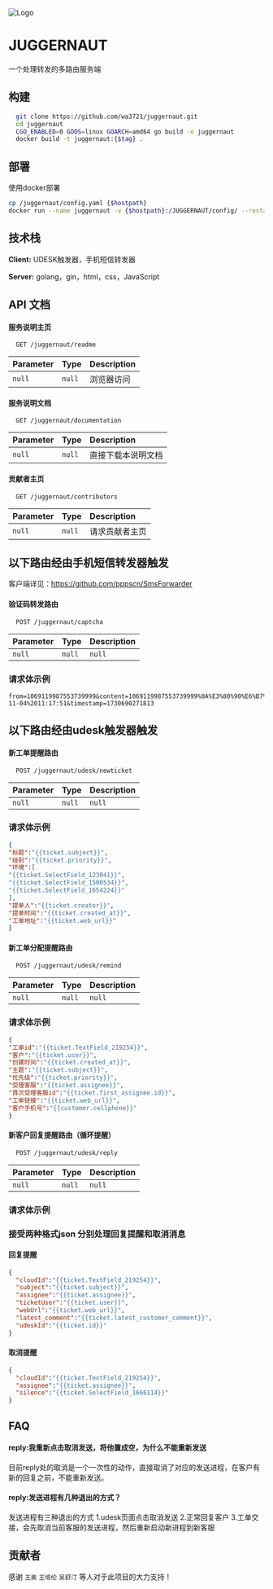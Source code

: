 
![Logo](https://dev-to-uploads.s3.amazonaws.com/uploads/articles/th5xamgrr6se0x5ro4g6.png)


# JUGGERNAUT

一个处理转发的多路由服务端


## 构建

```bash
  git clone https://github.com/wa3721/juggernaut.git
  cd juggernaut
  CGO_ENABLED=0 GOOS=linux GOARCH=amd64 go build -o juggernaut 
  docker build -t juggernaut:{$tag} .
```

## 部署

使用docker部署

```bash
cp /juggernaut/config.yaml {$hostpath}
docker run --name juggernaut -v {$hostpath}:/JUGGERNAUT/config/ --restart=always juggernaut:{$tag}
```


## 技术栈

**Client:** UDESK触发器，手机短信转发器

**Server:** golang，gin，html，css，JavaScript


## API 文档

#### 服务说明主页

```http
  GET /juggernaut/readme
```

| Parameter | Type     | Description                |
| :-------- | :------- | :------------------------- |
| `null`    | `null`   | 浏览器访问 |

#### 服务说明文档

```http
  GET /juggernaut/documentation
```

| Parameter | Type     | Description                       |
| :-------- | :------- | :-------------------------------- |
| `null`      | `null` | 直接下载本说明文档 |

#### 贡献者主页

```http
  GET /juggernaut/contributors
```

| Parameter | Type     | Description                       |
| :-------- | :------- | :-------------------------------- |
| `null`      | `null` | 请求贡献者主页 |

## 以下路由经由手机短信转发器触发
客户端详见：https://github.com/pppscn/SmsForwarder

#### 验证码转发路由
```http
  POST /juggernaut/captcha
```

| Parameter | Type     | Description                       |
| :-------- | :------- | :-------------------------------- |
| `null`      | `null` | `null` |

### 请求体示例

```string
from=1069119987553739999&content=1069119987553739999%0A%E3%80%90%E6%B7%B1%E5%9C%B3%E6%94%BF%E5%8A%A1%E7%9F%AD%E4%BF%A1%E5%B9%B3%E5%8F%B0%E3%80%91%E6%82%A8%E7%9A%84%E5%8F%A3%E4%BB%A4:%20073184%20%5B%E6%98%8E%E5%BE%A1%E8%BF%90%E7%BB%B4%E5%AE%A1%E8%AE%A1%E4%B8%8E%E9%A3%8E%E9%99%A9%E6%8E%A7%E5%88%B6%E7%B3%BB%E7%BB%9F%5D%0ASIM1_%0ASubId%EF%BC%9A1%0A2024-11-04%2011:17:51&timestamp=1730690271813
```

## 以下路由经由udesk触发器触发


#### 新工单提醒路由
```http
  POST /juggernaut/udesk/newticket
```

| Parameter | Type     | Description                       |
| :-------- | :------- | :-------------------------------- |
| `null`      | `null` | `null` |

### 请求体示例

```json
{
"标题":"{{ticket.subject}}",
"级别":"{{ticket.priority}}",
"环境":[
"{{ticket.SelectField_123041}}",
"{{ticket.SelectField_1500534}}",
"{{ticket.SelectField_1654224}}"
],
"提单人":"{{ticket.creator}}",
"提单时间":"{{ticket.created_at}}",
"工单地址":"{{ticket.web_url}}"
}
```


#### 新工单分配提醒路由
```http
  POST /juggernaut/udesk/remind
```

| Parameter | Type     | Description                       |
| :-------- | :------- | :-------------------------------- |
| `null`      | `null` | `null` |

### 请求体示例

```json
{
"工单id":"{{ticket.TextField_219254}}",
"客户":"{{ticket.user}}",
"创建时间":"{{ticket.created_at}}",
"主题":"{{ticket.subject}}",
"优先级":"{{ticket.priority}}",
"受理客服":"{{ticket.assignee}}",
"首次受理客服id":"{{ticket.first_assignee.id}}",
"工单链接":"{{ticket.web_url}}",
"客户手机号":"{{customer.cellphone}}"
}
```

#### 新客户回复提醒路由（循环提醒）
```http
  POST /juggernaut/udesk/reply
```

| Parameter | Type     | Description                       |
| :-------- | :------- | :-------------------------------- |
| `null`      | `null` | `null` |

### 请求体示例
### 接受两种格式json 分别处理回复提醒和取消消息
#### 回复提醒
```json
{
  "cloudId":"{{ticket.TextField_219254}}",
  "subject":"{{ticket.subject}}",
  "assignee":"{{ticket.assignee}}",
  "ticketUser":"{{ticket.user}}",
  "webUrl":"{{ticket.web_url}}",
  "latest_comment":"{{ticket.latest_customer_comment}}",
  "udeskId":"{{ticket.id}}"
}
```
#### 取消提醒
```json
{
  "cloudId":"{{ticket.TextField_219254}}",
  "assignee":"{{ticket.assignee}}",
  "silence":"{{ticket.SelectField_1666114}}"
}
```

## FAQ

#### reply:我重新点击取消发送，将他置成空，为什么不能重新发送

目前reply处的取消是一个一次性的动作，直接取消了对应的发送进程，在客户有新的回复之前，不能重新发送。

#### reply:发送进程有几种退出的方式？

发送进程有三种退出的方式
1.udesk页面点击取消发送
2.正常回复客户
3.工单交接，会先取消当前客服的发送进程，然后重新启动新进程到新客服


## 贡献者
感谢 `王奥` `王培伦` `吴舒汀` 等人对于此项目的大力支持！